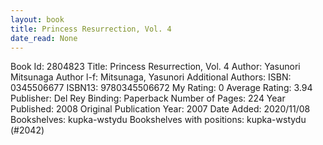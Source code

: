 ```yaml
---
layout: book
title: Princess Resurrection, Vol. 4
date_read: None
---
```


Book Id: 2804823
Title: Princess Resurrection, Vol. 4
Author: Yasunori Mitsunaga
Author l-f: Mitsunaga, Yasunori
Additional Authors: 
ISBN: 0345506677
ISBN13: 9780345506672
My Rating: 0
Average Rating: 3.94
Publisher: Del Rey
Binding: Paperback
Number of Pages: 224
Year Published: 2008
Original Publication Year: 2007
Date Added: 2020/11/08
Bookshelves: kupka-wstydu
Bookshelves with positions: kupka-wstydu (#2042)

